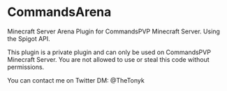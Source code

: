 # CommandsArena
Minecraft Server Arena Plugin for CommandsPVP Minecraft Server. Using the Spigot API.

This plugin is a private plugin and can only be used on CommandsPVP Minecraft Server. 
You are not allowed to use or steal this code without permissions.

You can contact me on Twitter DM: @TheTonyk
